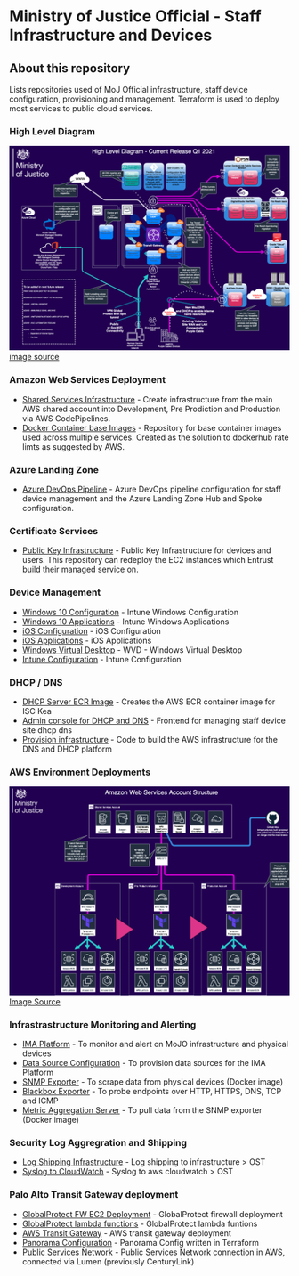 # Ministry of Justice Official - Staff Infrastructure and Devices

## About this repository

Lists repositories used of MoJ Official infrastructure, staff device configuration, provisioning and management. Terraform is used to deploy most services to public cloud services.

### High Level Diagram

![High Level Diagram](diagrams/hld.png)
[image source](diagrams/hld-diagrams.drawio)

### Amazon Web Services Deployment

- [Shared Services Infrastructure](https://github.com/ministryofjustice/staff-device-shared-services-infrastructure) - Create infrastructure from the main AWS shared account into Development, Pre Prodiction and Production via AWS CodePipelines.
- [Docker Container base Images](https://github.com/ministryofjustice/staff-device-docker-base-images) - Repository for base container images used across multiple services. Created as the solution to dockerhub rate limts as suggested by AWS.

### Azure Landing Zone

- [Azure DevOps Pipeline](https://github.com/ministryofjustice/staff-infrastructure-azure-landing-zone) - Azure DevOps pipeline configuration for staff device management and the Azure Landing Zone Hub and Spoke configuration.

### Certificate Services

- [Public Key Infrastructure](https://github.com/ministryofjustice/staff-infrastructure-certificate-services) - Public Key Infrastructure for devices and users. This repository can redeploy the EC2 instances which Entrust build their managed service on.

### Device Management

- [Windows 10 Configuration](https://github.com/ministryofjustice/staff-device-management-windows10-configuration) - Intune Windows Configuration
- [Windows 10 Applications](https://github.com/ministryofjuestice/staff-device-management-windows10-apps) - Intune Windows Applications
- [iOS Configuration](https://github.com/ministryofjustice/staff-device-management-ios-configuration) - iOS Configuration
- [iOS Applications](https://github.com/ministryofjustice/staff-device-management-ios-apps) - iOS Applications
- [Windows Virtual Desktop](https://github.com/ministryofjustice/staff-device-management-virtualdesktop) - WVD - Windows Virtual Desktop
- [Intune Configuration](https://github.com/ministryofjustice/moj-official-intune) - Intune Configuration

### DHCP / DNS

- [DHCP Server ECR Image](https://github.com/ministryofjustice/staff-device-dhcp-server) - Creates the AWS ECR container image for ISC Kea
- [Admin console for DHCP and DNS](https://github.com/ministryofjustice/staff-device-dns-dhcp-admin) - Frontend for managing staff device site dhcp dns
- [Provision infrastructure](https://github.com/ministryofjustice/staff-device-dns-dhcp-infrastructure) - Code to build the AWS infrastructure for the DNS and DHCP platform

### AWS Environment Deployments

![AWS Environments](diagrams/hld-aws-env.png)
[Image Source](diagrams/hld-diagrams.drawio)

### Infrastrastructure Monitoring and Alerting

- [IMA Platform](https://github.com/ministryofjustice/staff-infrastructure-monitoring) - To monitor and alert on MoJO infrastructure and physical devices
- [Data Source Configuration](https://github.com/ministryofjustice/staff-infrastructure-monitoring-datasource-config) - To provision data sources for the IMA Platform
- [SNMP Exporter](https://github.com/ministryofjustice/staff-infrastructure-monitoring-snmpexporter) - To scrape data from physical devices (Docker image)
- [Blackbox Exporter](https://github.com/ministryofjustice/staff-infrastructure-monitoring-blackbox-exporter) - To probe endpoints over HTTP, HTTPS, DNS, TCP and ICMP
- [Metric Aggregation Server](https://github.com/ministryofjustice/staff-infrastructure-metric-aggregation-server) - To pull data from the SNMP exporter (Docker image)

### Security Log Aggregration and Shipping

- [Log Shipping Infrastructure](https://github.com/ministryofjustice/staff-device-logging-infrastructure) - Log shipping to infrastructure > OST
- [Syslog to CloudWatch](https://github.com/ministryofjustice/staff-device-logging-syslog-to-cloudwatch) - Syslog to aws cloudwatch > OST

### Palo Alto Transit Gateway deployment

- [GlobalProtect FW EC2 Deployment](https://github.com/ministryofjustice/deployment-GlobalProtect) - GlobalProtect firewall deployment
- [GlobalProtect lambda functions](https://github.com/ministryofjustice/terraform-aws-step_function_globalprotect) - GlobalProtect lambda funtions
- [AWS Transit Gateway](https://github.com/ministryofjustice/deployment-tgw) - AWS transit gateway deployment
- [Panorama Configuration](https://github.com/ministryofjustice/terraform-panorama-config) - Panorama Config written in Terraform
- [Public Services Network](https://github.com/ministryofjustice/deployment-PSN) - Public Services Network connection in AWS, connected via Lumen (previously CenturyLink)
